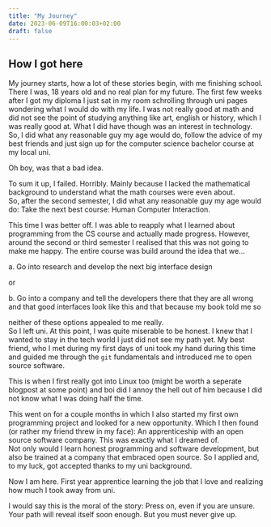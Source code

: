 ```yaml
---
title: "My Journey"
date: 2023-06-09T16:00:03+02:00
draft: false
---
```

## How I got here

My journey starts, how a lot of these stories begin, with me finishing school. There I was, 18 years old and no real plan for my future. The first few weeks after I got my diploma I just sat in my room schrolling through uni pages wondering what I would do with my life. I was not really good at math and did not see the point of studying anything like art, english or history, which I was really good at. What I did have though was an interest in technology. So, I did what any reasonable guy my age would do, follow the advice of my best friends and just sign up for the computer science bachelor course at my local uni.

Oh boy, was that a bad idea.

To sum it up, I failed. Horribly. Mainly because I lacked the mathematical background to understand what the math courses were even about.<br>
So, after the second semester, I did what any reasonable guy my age would do: Take the next best course: Human Computer Interaction.

This time I was better off. I was able to reapply what I learned about programming from the CS course and actually made progress. However, around the second or third semester I realised that this was not going to make me happy. The entire course was build around the idea that we...

a. Go into research and develop the next big interface design

or

b. Go into a company and tell the developers there that they are all wrong and that good interfaces look like this and that because my book told me so

neither of these options appealed to me really.<br>
So I left uni. At this point, I was quite miserable to be honest. I knew that I wanted to stay in the tech world I just did not see my path yet. My best friend, who I met during my first days of uni took my hand during this time and guided me through the `git` fundamentals and introduced me to open source software.

This is when I first really got into Linux too (might be worth a seperate blogpost at some point) and boi did I annoy the hell out of him because I did not know what I was doing half the time.

This went on for a couple months in which I also started my first own programming project and looked for a new opportunity. Which I then found (or rather my friend threw in my face): An apprenticeship with an open source software company. This was exactly what I dreamed of.<br>
Not only would I learn honest programming and software development, but also be trained at a company that embraced open source. So I applied and, to my luck, got accepted thanks to my uni background.

Now I am here. First year apprentice learning the job that I love and realizing how much I took away from uni.

I would say this is the moral of the story: Press on, even if you are unsure. Your path will reveal itself soon enough. But you must never give up.